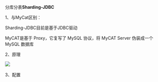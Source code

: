 分库分表**Sharding-JDBC**



1、与MyCat区别：

Sharding-JDBC目前是基于JDBC驱动

MyCAT是基于 Proxy，它复写了 MySQL 协议，将 MyCAT Server 伪装成一个 MySQL 数据库



2、原理

![](..\..\resource\shardingjdbc原理.png)

3、配置

```properties

```

